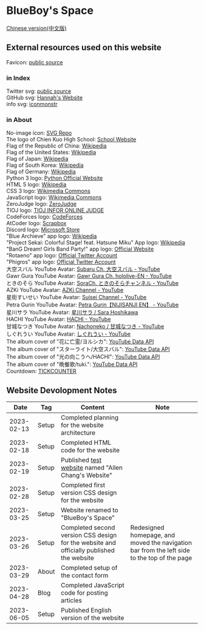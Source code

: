 # BlueBoy's Space

[Chinese version(中文版)](https://github.com/BlueBoy247/blueboy247.github.io/blob/main/README-zhTW.md)
## External resources used on this website
Favicon: [public source](https://pbs.twimg.com/media/EmSZJ_vUcAAV4nk.jpg)
### in Index
Twitter svg: [public source](https://github.com/twitter/opensource-website/blob/2887311216d99cd0e38b16e564bcdbea3797eb63/static/assets/twitter-logo.svg?short_path=d16b6a7)<br>
GitHub svg: [Hannah's Website](https://hannah082023.github.io/)<br>
info svg: [iconmonstr](https://iconmonstr.com/info-5-svg/)
### in About
No-image icon: [SVG Repo](https://www.svgrepo.com/svg/340721/no-image)<br>
The logo of Chien Kuo High School: [School Website](https://www.ck.tp.edu.tw/nss/p/about02)<br>
Flag of the Republic of China: [Wikipedia](https://zh-yue.wikipedia.org/wiki/%E4%B8%AD%E8%8F%AF%E6%B0%91%E5%9C%8B#/media/File:Flag_of_the_Republic_of_China.svg)<br> 
Flag of the United States: [Wikipedia](https://zh.wikipedia.org/zh-tw/%E7%BE%8E%E5%9B%BD%E5%9B%BD%E6%97%97#/media/File:Flag_of_the_United_States.svg)<br> 
Flag of Japan: [Wikipedia](https://zh.wikipedia.org/zh-tw/%E6%97%A5%E6%9C%AC%E5%9B%BD%E6%97%97#/media/File:Flag_of_Japan.svg)<br> 
Flag of South Korea: [Wikipedia](https://zh.wikipedia.org/zh-tw/%E5%A4%A7%E9%9F%93%E6%B0%91%E5%9C%8B%E5%9C%8B%E6%97%97#/media/File:Flag_of_South_Korea.svg)<br> 
Flag of Germany: [Wikipedia](https://zh.wikipedia.org/zh-tw/%E5%BE%B7%E5%9B%BD%E5%9B%BD%E6%97%97#/media/File:Flag_of_Germany.svg)<br> 
Python 3 logo: [Python Official Website](https://www.python.org/static/opengraph-icon-200x200.png)<br> 
HTML 5 logo: [Wikipedia](https://en.wikipedia.org/wiki/HTML5#/media/File:HTML5_logo_and_wordmark.svg)<br> 
CSS 3 logo: [Wikimedia Commons](https://upload.wikimedia.org/wikipedia/commons/thumb/d/d5/CSS3_logo_and_wordmark.svg/1200px-CSS3_logo_and_wordmark.svg.png)<br> 
JavaScript logo: [Wikimedia Commons](https://upload.wikimedia.org/wikipedia/commons/d/d4/Javascript-shield.svg)<br> 
ZeroJudge logo: [ZeroJudge](https://images.app.goo.gl/VK6AewsQfGJq3JC56)<br> 
TIOJ logo: [TIOJ INFOR ONLINE JUDGE](https://tioj.ck.tp.edu.tw/images/banner.png)<br> 
CodeForces logo: [CodeForces](https://codeforces.org/s/87293/images/codeforces-sponsored-by-ton.png)<br> 
AtCoder logo: [Scrapbox](https://scrapbox.io/icons/AtCoder)<br> 
Discord logo: [Microsoft Store](https://images-eds-ssl.xboxlive.com/image?url=4rt9.lXDC4H_93laV1_eHHFT949fUipzkiFOBH3fAiZZUCdYojwUyX2aTonS1aIwMrx6NUIsHfUHSLzjGJFxxsG72wAo9EWJR4yQWyJJaDb6rYcBtJvTvH3UoAS4JFNDaxGhmKNaMwgElLURlRFeVkLCjkfnXmWtINWZIrPGYq0-&format=source)<br> 
"Blue Archieve" app logo: [Wikipedia](https://zh.wikipedia.org/zh-tw/%E8%94%9A%E8%97%8D%E6%AA%94%E6%A1%88#/media/File:Blue_Archive_icon.png)<br> 
"Project Sekai: Colorful Stage! feat. Hatsune Miku" App logo: [Wikipedia](https://zh.wikipedia.org/zh-tw/%E4%B8%96%E7%95%8C%E8%AE%A1%E5%88%92_%E7%BC%A4%E7%BA%B7%E8%88%9E%E5%8F%B0%EF%BC%81_feat.%E5%88%9D%E9%9F%B3%E6%9C%AA%E6%9D%A5#/media/File:Pj_Sekai_app.png)<br> 
"BanG Dream! Girls Band Party!" app logo: [Official Website](https://bang-dream.bushimo.jp/wordpress/wp-content/themes/bang-dream_gbp_v2/assets/images/common/icon_app.png)<br> 
"Rotaeno" app logo: [Official Twitter Account](https://twitter.com/rotaenojp/photo)<br> 
"Phigros" app logo: [Official Twitter Account](https://twitter.com/Phigros_PGS/photo)<br> 
大空スバル YouTube Avatar: [Subaru Ch. 大空スバル - YouTube](https://yt3.googleusercontent.com/ytc/AIf8zZTFr-ZOcYq9_nuEzmTmBNdZv8P2GM_N3A4C4lWa1A=s176-c-k-c0x00ffffff-no-rj)<br> 
Gawr Gura YouTube Avatar: [Gawr Gura Ch. hololive-EN - YouTube](https://yt3.googleusercontent.com/uMUat6yJL2_Sk6Wg2-yn0fSIqUr_D6aKVNVoWbgeZ8N-edT5QJAusk4PI8nmPgT_DxFDTyl8=s176-c-k-c0x00ffffff-no-rj)<br> 
ときのそら YouTube Avatar: [SoraCh. ときのそらチャンネル - YouTube](https://yt3.googleusercontent.com/ytc/AIf8zZTJFb9zZOafUidRnpJvhf__NPa1WOtcV20wfheKRA=s176-c-k-c0x00ffffff-no-rj)<br> 
AZKi YouTube Avatar: [AZKi Channel - YouTube](https://yt3.googleusercontent.com/so69WMDlrSwil0013l7MLKIBLV--U_zjya2tG9_Sgij5NBm7raSvbZXUJiiAbQgrZosseqKDobM=s176-c-k-c0x00ffffff-no-rj)<br> 
星街すいせい YouTube Avatar: [Suisei Channel - YouTube](https://yt3.googleusercontent.com/ytc/AIf8zZRqqO4mR0IQdyw2q85eSpm38k0JTuXpLoZCHkT94g=s176-c-k-c0x00ffffff-no-rj)<br> 
Petra Gurin YouTube Avatar: [Petra Gurin【NIJISANJI EN】 - YouTube](https://yt3.googleusercontent.com/WNmANCsJ3gMNySRRTw0Rl9HOs0i6m_o86pvE2VkcUaHc6RAhmXw86eCXXeZAjApzqu63Rd4h=s176-c-k-c0x00ffffff-no-rj)<br> 
星川サラ YouTube Avatar: [星川サラ / Sara Hoshikawa](https://yt3.googleusercontent.com/ytc/AIf8zZRZljzpe0GJrAZhEAZXXTtULlzFedbilYeVuw1MpA=s176-c-k-c0x00ffffff-no-rj)<br> 
HACHI YouTube Avatar: [HACHI - YouTube](https://yt3.googleusercontent.com/f8O92oxbkY2htoeJrb8LvhjvjX18Z34oHp0qW93ujrrgg4oF2BdPew9P54ZtLgjwawMYk_s3I1Q=s176-c-k-c0x00ffffff-no-rj)<br> 
甘城なつき YouTube Avatar: [Nachoneko / 甘城なつき - YouTube](https://yt3.googleusercontent.com/VXeA7tz-RsePrgKKs99aYb8wz4aLSLH52lysXXpL8xH2mZt3dY65ae_0boggAy_Cy0t_3EzJ=s176-c-k-c0x00ffffff-no-rj)<br> 
しぐれうい YouTube Avatar: [しぐれうい - YouTube](https://yt3.googleusercontent.com/ytc/AIf8zZTdG7cESLiH8Cp71GuXf-AAIitfkFixb7GL7gwa1A=s176-c-k-c0x00ffffff-no-rj)<br> 
The album cover of "花に亡霊/ヨルシカ": [YouTube Data API](https://img.youtube.com/vi/qaOPHnbaBdM/maxresdefault.jpg)<br> 
The album cover of "スターライト/大空スバル": [YouTube Data API](https://img.youtube.com/vi/riy_xiT_y84/maxresdefault.jpg)<br> 
The album cover of "光の向こうへ/HACHI": [YouTube Data API](https://img.youtube.com/vi/PMHzazZO0XQ/maxresdefault.jpg)<br> 
The album cover of "晩餐歌/tuki.": [YouTube Data API](https://img.youtube.com/vi/CjaM8qWzssk/maxresdefault.jpg)<br> 
Countdown: [TICKCOUNTER](https://www.tickcounter.com/)

## Website Devolopment Notes
| Date       | Tag   | Content                                                                                               | Note                                                                                        |
| ---------- | ----- | ----------------------------------------------------------------------------------------------------- | ------------------------------------------------------------------------------------------- |
| 2023-02-13 | Setup | Completed planning for the website architecture                                                       |                                                                                             |
| 2023-02-18 | Setup | Completed HTML code for the website                                                                   |                                                                                             |
| 2023-02-19 | Setup | Published [test website](https://blueboy247.github.io/website_old_ver/) named "Allen Chang's Website" |                                                                                             |
| 2023-02-28 | Setup | Completed first version CSS design for the website                                                    |                                                                                             |
| 2023-03-25 | Setup | Website renamed to "BlueBoy's Space"                                                                  |                                                                                             |
| 2023-03-26 | Setup | Completed second version CSS design for the website and officially published the website              | Redesigned homepage, and moved the navigation bar from the left side to the top of the page |
| 2023-03-29 | About | Completed setup of the contact form                                                                   |                                                                                             |
| 2023-04-28 | Blog  | Completed JavaScript code for posting articles                                                        |                                                                                             |
| 2023-06-05 | Setup | Published English version of the website                                                              |                                                                                             |
